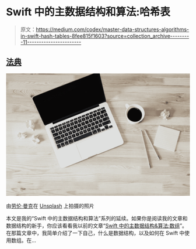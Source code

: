 # Swift 中的主数据结构和算法:哈希表

> 原文：<https://medium.com/codex/master-data-structures-algorithms-in-swift-hash-tables-8fee815f1603?source=collection_archive---------11----------------------->

## [法典](http://medium.com/codex)

![](img/eef55b7410716f767cee58ab9220a24e.png)

由[劳伦·曼克](https://unsplash.com/@laurenmancke?utm_source=medium&utm_medium=referral)在 [Unsplash](https://unsplash.com?utm_source=medium&utm_medium=referral) 上拍摄的照片

本文是我的“Swift 中的主数据结构和算法”系列的延续。如果你是阅读我的文章和数据结构的新手，你应该看看我以前的文章“[Swift 中的主数据结构&算法:数组](https://wescodes.medium.com/master-data-structures-algorithms-in-swift-arrays-556b1d9985a0)”。在那篇文章中，我简单介绍了一下自己，什么是数据结构，以及如何在 Swift 中使用数组。在…